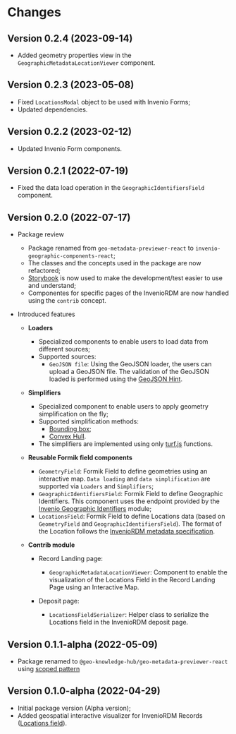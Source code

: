 # Changes

## Version 0.2.4 (2023-09-14)

- Added geometry properties view in the `GeographicMetadataLocationViewer` component.

## Version 0.2.3 (2023-05-08)

- Fixed `LocationsModal` object to be used with Invenio Forms;
- Updated dependencies.

## Version 0.2.2 (2023-02-12)

- Updated Invenio Form components.

## Version 0.2.1 (2022-07-19)

- Fixed the data load operation in the `GeographicIdentifiersField` component.

## Version 0.2.0 (2022-07-17)

- Package review
  - Package renamed from `geo-metadata-previewer-react` to `invenio-geographic-components-react`;
  - The classes and the concepts used in the package are now refactored;
  - [Storybook](https://storybook.js.org/) is now used to make the development/test easier to use and understand;
  - Componentes for specific pages of the InvenioRDM are now handled using the `contrib` concept.
 
- Introduced features
  - **Loaders**
    - Specialized components to enable users to load data from different sources;
    - Supported sources:
      - `GeoJSON file`: Using the GeoJSON loader, the users can upload a GeoJSON file. The validation of the GeoJSON loaded is performed using the [GeoJSON Hint](https://github.com/mapbox/geojsonhint).
	
  - **Simplifiers**
    - Specialized component to enable users to apply geometry simplification on the fly;
    - Supported simplification methods:
      - [Bounding box](https://turfjs.org/docs/#bbox);
      - [Convex Hull](https://turfjs.org/docs/#convex).
    - The simplifiers are implemented using only [turf.js](https://turfjs.org/docs/) functions.

  - **Reusable Formik field components**
    - `GeometryField`: Formik Field to define geometries using an interactive map. `Data loading` and `data simplification` are supported via `Loaders` and `Simplifiers`;
    - `GeographicIdentifiersField`: Formik Field to define Geographic Identifiers. This component uses the endpoint provided by the [Invenio Geographic Identifiers](https://github.com/geo-knowledge-hub/invenio-geographic-identifiers) module;
    - `LocationsField`: Formik Field to define Locations data (based on `GeometryField` and `GeographicIdentifiersField`). The format of the Location follows the [InvenioRDM metadata specification](https://inveniordm.docs.cern.ch/reference/metadata/#locations-0-n).
  
  - **Contrib module**
    - Record Landing page:
    	- `GeographicMetadataLocationViewer`: Component to enable the visualization of the Locations Field in the Record Landing Page using an Interactive Map.
    	
    - Deposit page:
    	- `LocationsFieldSerializer`: Helper class to serialize the Locations field in the InvenioRDM deposit page.

## Version 0.1.1-alpha (2022-05-09)

- Package renamed to `@geo-knowledge-hub/geo-metadata-previewer-react` using [scoped pattern](https://docs.npmjs.com/cli/v8/using-npm/scope)

## Version 0.1.0-alpha (2022-04-29)

- Initial package version (Alpha version);
- Added geospatial interactive visualizer for InvenioRDM Records ([Locations field](https://inveniordm.docs.cern.ch/reference/metadata/#locations-0-n)).
